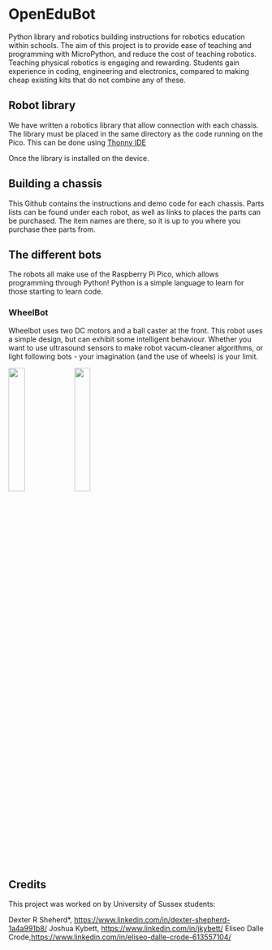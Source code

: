 # OpenEduBot
Python library and robotics building instructions for robotics education within schools. The aim of this project is to provide ease of teaching and programming with MicroPython, and reduce the cost of teaching robotics. Teaching physical robotics is engaging and rewarding. Students gain experience in coding, engineering and electronics, compared to making cheap existing kits that do not combine any of these.

## Robot library
We have written a robotics library that allow connection with each chassis. The library must be placed in the same directory as the code running on the Pico. This can be done using [Thonny IDE](https://thonny.org/)

Once the library is installed on the device.

## Building a chassis
This Github contains the instructions and demo code for each chassis. Parts lists can be found under each robot, as well as links to places the parts can be purchased. The item names are there, so it is up to you where you purchase thee parts from.

## The different bots
The robots all make use of the Raspberry Pi Pico, which allows programming through Python! Python is a simple language to learn for those starting to learn code.

### WheelBot
Wheelbot uses two DC motors and a ball caster at the front. This robot uses a simple design, but can exhibit some intelligent behaviour. Whether you want to use ultrasound sensors to make robot vacum-cleaner algorithms, or light following bots - your imagination (and the use of wheels) is your limit.

<img src="https://raw.githubusercontent.com/shepai/OpenEduBot/main/Assets/wheelBot.jpg" width="25%" >
<img src="https://raw.githubusercontent.com/shepai/OpenEduBot/main/Assets/291091183_407439234666715_8003499927750599944_n.jpg" width="25%" >


## Credits
This project was worked on by University of Sussex students:

Dexter R Sheherd*, https://www.linkedin.com/in/dexter-shepherd-1a4a991b8/
Joshua Kybett, https://www.linkedin.com/in/jkybett/
Eliseo Dalle Crode,https://www.linkedin.com/in/eliseo-dalle-crode-613557104/
